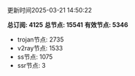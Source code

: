 更新时间2025-03-21 14:50:22

**总订阅: 4125**
**总节点: 15541**
**有效节点: 5346**
- trojan节点: 2735
- v2ray节点: 1533
- ss节点: 1075
- ssr节点: 3
